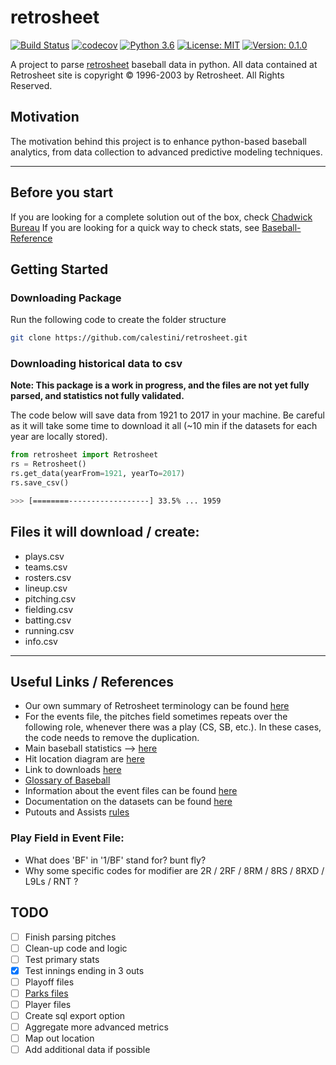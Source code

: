 # retrosheet

[![Build Status](https://travis-ci.org/calestini/retrosheet.svg?branch=master)](https://travis-ci.org/calestini/retrosheet) [![codecov](https://codecov.io/gh/calestini/retrosheet/branch/master/graph/badge.svg)](https://codecov.io/gh/calestini/retrosheet) [![Python 3.6](https://img.shields.io/badge/python-3.6-blue.svg)](https://www.python.org/downloads/release/python-360/) [![License: MIT](https://img.shields.io/badge/License-MIT-yellow.svg)](https://opensource.org/licenses/MIT) [![Version: 0.1.0](https://img.shields.io/badge/version-0.1.0-green.svg)](https://img.shields.io/badge/version-0.1.0-green.svg)


A project to parse [retrosheet](https://www.retrosheet.org) baseball data in python. All data contained at Retrosheet site is copyright © 1996-2003 by Retrosheet. All Rights Reserved.

## Motivation

The motivation behind this project is to enhance python-based baseball analytics, from data collection to advanced predictive modeling techniques.

---
## Before you start

If you are looking for a complete solution out of the box, check [Chadwick Bureau](http://chadwick-bureau.com/)
If you are looking for a quick way to check stats, see [Baseball-Reference](https://www.baseball-reference.com)

## Getting Started

### Downloading Package

Run the following code to create the folder structure
```bash
git clone https://github.com/calestini/retrosheet.git
```

### Downloading historical data to csv

**Note: This package is a work in progress, and the files are not yet fully parsed, and statistics not fully validated.**

The code below will save data from 1921 to 2017 in your machine. Be careful as it will take some time to download it all (~10 min if the datasets for each year are locally stored).

```python
from retrosheet import Retrosheet
rs = Retrosheet()
rs.get_data(yearFrom=1921, yearTo=2017)
rs.save_csv()
```
```bash
>>> [========------------------] 33.5% ... 1959
```

## Files it will download / create:

  - plays.csv
  - teams.csv
  - rosters.csv
  - lineup.csv
  - pitching.csv
  - fielding.csv
  - batting.csv
  - running.csv
  - info.csv

---
## Useful Links / References

  - Our own summary of Retrosheet terminology can be found [here](retrosheet/info.txt)
  - For the events file, the pitches field sometimes repeats over the following role, whenever there was a play (CS, SB, etc.). In these cases, the code needs to remove the duplication.
  - Main baseball statistics --> [here](https://en.wikipedia.org/wiki/Baseball_statistics)
  - Hit location diagram are [here](https://www.retrosheet.org/location.htm)
  - Link to downloads [here](https://www.retrosheet.org/game.htm)
  - [Glossary of Baseball](https://en.wikipedia.org/wiki/Glossary_of_baseball)
  - Information about the event files can be found [here](https://www.retrosheet.org/eventfile.htm)
  - Documentation on the datasets can be found [here](https://www.retrosheet.org/datause.txt)
  - Putouts and Assists [rules](https://baseballscoring.wordpress.com/site-index/putouts-and-assists/)


### Play Field in Event File:

  - What does 'BF' in '1/BF' stand for? bunt fly?
  - Why some specific codes for modifier are 2R / 2RF / 8RM / 8RS / 8RXD / L9Ls / RNT ?

## TODO

- [ ] Finish parsing pitches
- [ ] Clean-up code and logic
- [ ] Test primary stats
- [X] Test innings ending in 3 outs
- [ ] Playoff files
- [ ] [Parks files](https://www.retrosheet.org/parkcode.txt)
- [ ] Player files
- [ ] Create sql export option
- [ ] Aggregate more advanced metrics
- [ ] Map out location
- [ ] Add additional data if possible
